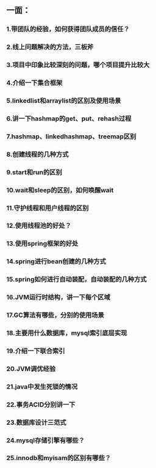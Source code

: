 ## 一面：
### 1.带团队的经验，如何获得团队成员的信任？
### 2.线上问题解决的方法，三板斧
### 3.项目中印象比较深刻的问题，哪个项目提升比较大
### 4.介绍一下集合框架
### 5.linkedlist和arraylist的区别及使用场景
### 6.讲一下hashmap的get、put、rehash过程
### 7.hashmap、linkedhashmap、treemap区别
### 8.创建线程的几种方式
### 9.start和run的区别
### 10.wait和sleep的区别，如何唤醒wait
### 11.守护线程和用户线程的区别
### 12.使用线程池的好处？
### 13.使用spring框架的好处
### 14.spring进行bean创建的几种方式
### 15.spring如何进行自动装配，自动装配的几种方式
### 16.JVM运行时结构，讲一下每个区域
### 17.GC算法有哪些，分别的使用场景
### 18.主要用什么数据库，mysql索引底层实现
### 19.介绍一下联合索引
### 20.JVM调优经验
### 21.java中发生死锁的情况
### 22.事务ACID分别讲一下
### 23.数据库设计三范式
### 24.mysql存储引擎有哪些？
### 25.innodb和myisam的区别有哪些？

